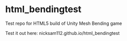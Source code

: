 # html_bendingtest
Test repo for HTML5 build of Unity Mesh Bending game

Test it out here: nicksam112.github.io/html_bendingtest
